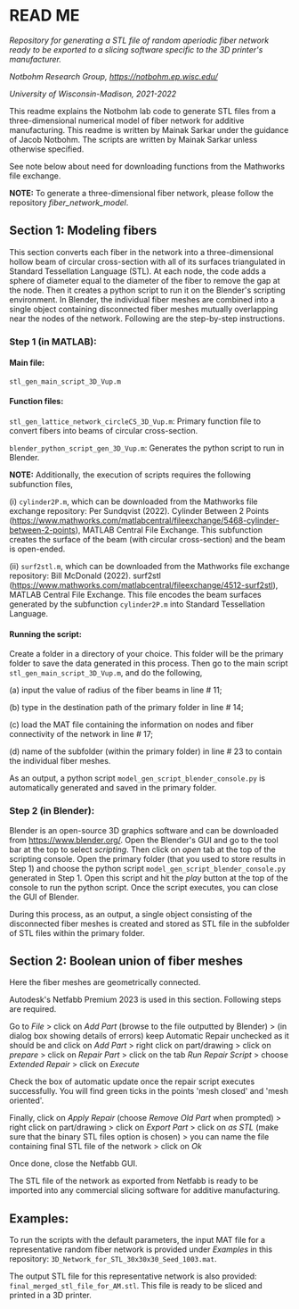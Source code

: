 # READ ME

*Repository for generating a STL file of random aperiodic fiber network ready to be exported to a slicing software specific to the 3D printer's manufacturer.*

*Notbohm Research Group, https://notbohm.ep.wisc.edu/*

*University of Wisconsin-Madison, 2021-2022*

This readme explains the Notbohm lab code to generate STL files from a three-dimensional numerical model of fiber network for additive manufacturing. 
This readme is written by Mainak Sarkar under the guidance of Jacob Notbohm.
The scripts are written by Mainak Sarkar unless otherwise specified.

See note below about need for downloading functions from the Mathworks file exchange.

**NOTE:** To generate a three-dimensional fiber network, please follow the repository *fiber_network_model*.

## Section 1: Modeling fibers 

This section converts each fiber in the network into a three-dimensional hollow beam of circular cross-section with all of its surfaces triangulated in Standard Tessellation Language (STL). At each node, the code adds a sphere of diameter equal to the diameter of the fiber to remove the gap at the node. Then it creates a python script to run it on the Blender's scripting environment. In Blender, the individual fiber meshes are combined into a single object containing disconnected fiber meshes mutually overlapping near the nodes of the network. Following are the step-by-step instructions.

### Step 1 (in MATLAB):
#### Main file: 
`stl_gen_main_script_3D_Vup.m` 
#### Function files: 
`stl_gen_lattice_network_circleCS_3D_Vup.m`: Primary function file to convert fibers into beams of circular cross-section.

`blender_python_script_gen_3D_Vup.m`: Generates the python script to run in Blender.

**NOTE:** Additionally, the execution of scripts requires the following subfunction files,

(i) `cylinder2P.m`, which can be downloaded from the Mathworks file exchange repository: Per Sundqvist (2022). Cylinder Between 2 Points (https://www.mathworks.com/matlabcentral/fileexchange/5468-cylinder-between-2-points), MATLAB Central File Exchange. This subfunction creates the surface of the beam (with circular cross-section) and the beam is open-ended. 

(ii) `surf2stl.m`, which can be downloaded from the Mathworks file exchange repository: Bill McDonald (2022). surf2stl (https://www.mathworks.com/matlabcentral/fileexchange/4512-surf2stl), MATLAB Central File Exchange. This file encodes the beam surfaces generated by the subfunction `cylinder2P.m` into Standard Tessellation Language. 

#### Running the script:
Create a folder in a directory of your choice. This folder will be the primary folder to save the data generated in this process. 
Then go to the main script `stl_gen_main_script_3D_Vup.m`, and do the following, 

(a) input the value of radius of the fiber beams in line # 11;

(b) type in the destination path of the primary folder in line # 14;

(c) load the MAT file containing the information on nodes and fiber connectivity of the network in line # 17;

(d) name of the subfolder (within the primary folder) in line # 23 to contain the individual fiber meshes.

As an output, a python script `model_gen_script_blender_console.py` is automatically generated and saved in the primary folder.

### Step 2 (in Blender):
Blender is an open-source 3D graphics software and can be downloaded from https://www.blender.org/. Open the Blender's GUI and go to the tool bar at the top to select *scripting*. Then click on *open* tab at the top of the scripting console. Open the primary folder (that you used to store results in Step 1) and choose the python script `model_gen_script_blender_console.py` generated in Step 1. Open this script and hit the *play* button at the top of the console to run the python script. Once the script executes, you can close the GUI of Blender. 

During this process, as an output, a single object consisting of the disconnected fiber meshes is created and stored as STL file in the subfolder of STL files within the primary folder.

## Section 2: Boolean union of fiber meshes
Here the fiber meshes are geometrically connected.

Autodesk's Netfabb Premium 2023 is used in this section. Following steps are required.

Go to *File* > click on *Add Part* (browse to the file outputted by Blender) > (in dialog box showing details of errors) keep Automatic Repair unchecked as it should be and click on *Add Part* > right click on part/drawing > click on *prepare* > click on *Repair Part* > click on the tab *Run Repair Script* > choose *Extended Repair* > click on *Execute* 

Check the box of automatic update once the repair script executes successfully. You will find green ticks in the points 'mesh closed' and 'mesh oriented'.   

Finally, click on *Apply Repair* (choose *Remove Old Part* when prompted) > right click on part/drawing > click on *Export Part* > click on *as STL* (make sure that the binary STL files option is chosen) > you can name the file containing final STL file of the network > click on *Ok*  

Once done, close the Netfabb GUI.  

The STL file of the network as exported from Netfabb is ready to be imported into any commercial slicing software for additive manufacturing.

## Examples:
To run the scripts with the default parameters, the input MAT file for a representative random fiber network is provided under *Examples* in this repository: `3D_Network_for_STL_30x30x30_Seed_1003.mat`.

The output STL file for this representative network is also provided: `final_merged_stl_file_for_AM.stl`. This file is ready to be sliced and printed in a 3D printer.




